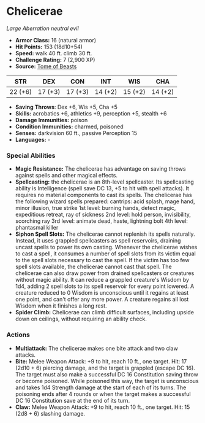 # Chelicerae

*Large* *Aberration* *neutral evil*

- **Armor Class:** 16 (natural armor)
- **Hit Points:** 153 (18d10+54)
- **Speed:** walk 40 ft. climb 30 ft.
- **Challenge Rating:** 7 (2,900 XP)
- **Source:** [Tome of Beasts](https://koboldpress.com/kpstore/product/tome-of-beasts-for-5th-edition-print/)

| STR | DEX | CON | INT | WIS | CHA |
| --- | --- | --- | --- | --- | --- |
| 22 (+6) | 17 (+3) | 17 (+3) | 14 (+2) | 15 (+2) | 14 (+2) |

- **Saving Throws**: Dex +6, Wis +5, Cha +5
- **Skills:** acrobatics +6, athletics +9, perception +5, stealth +6
- **Damage Immunities:** poison
- **Condition Immunities:** charmed, poisoned
- **Senses:** darkvision 60 ft., passive Perception 15
- **Languages:** -
### Special Abilities
- **Magic Resistance:** The chelicerae has advantage on saving throws against spells and other magical effects.
- **Spellcasting:** the chelicerae is an 8th-level spellcaster. Its spellcasting ability is Intelligence (spell save DC 13, +5 to hit with spell attacks). It requires no material components to cast its spells. The chelicerae has the following wizard spells prepared:  cantrips: acid splash, mage hand, minor illusion, true strike  1st level: burning hands, detect magic, expeditious retreat, ray of sickness  2nd level: hold person, invisibility, scorching ray  3rd level: animate dead, haste, lightning bolt  4th level: phantasmal killer
- **Siphon Spell Slots:** The chelicerae cannot replenish its spells naturally. Instead, it uses grappled spellcasters as spell reservoirs, draining uncast spells to power its own casting. Whenever the chelicerae wishes to cast a spell, it consumes a number of spell slots from its victim equal to the spell slots necessary to cast the spell. If the victim has too few spell slots available, the chelicerae cannot cast that spell. The chelicerae can also draw power from drained spellcasters or creatures without magic ability. It can reduce a grappled creature's Wisdom by 1d4, adding 2 spell slots to its spell reservoir for every point lowered. A creature reduced to 0 Wisdom is unconscious until it regains at least one point, and can't offer any more power. A creature regains all lost Wisdom when it finishes a long rest.
- **Spider Climb:** Chelicerae can climb difficult surfaces, including upside down on ceilings, without requiring an ability check.
### Actions
- **Multiattack:** The chelicerae makes one bite attack and two claw attacks.
- **Bite:** Melee Weapon Attack: +9 to hit, reach 10 ft., one target. Hit: 17 (2d10 + 6) piercing damage, and the target is grappled (escape DC 16). The target must also make a successful DC 16 Constitution saving throw or become poisoned. While poisoned this way, the target is unconscious and takes 1d4 Strength damage at the start of each of its turns. The poisoning ends after 4 rounds or when the target makes a successful DC 16 Constitution save at the end of its turn.
- **Claw:** Melee Weapon Attack: +9 to hit, reach 10 ft., one target. Hit: 15 (2d8 + 6) slashing damage.
